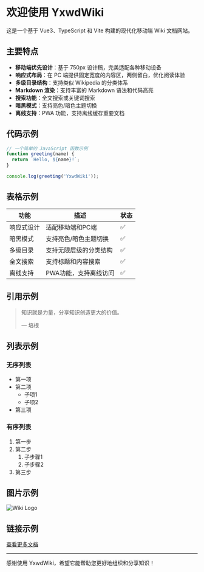 # 欢迎使用 YxwdWiki

这是一个基于 Vue3、TypeScript 和 Vite 构建的现代化移动端 Wiki 文档网站。

## 主要特点

- **移动端优先设计**：基于 750px 设计稿，完美适配各种移动设备
- **响应式布局**：在 PC 端提供固定宽度的内容区，两侧留白，优化阅读体验
- **多级目录结构**：支持类似 Wikipedia 的分类体系
- **Markdown 渲染**：支持丰富的 Markdown 语法和代码高亮
- **搜索功能**：全文搜索或关键词搜索
- **暗黑模式**：支持亮色/暗色主题切换
- **离线支持**：PWA 功能，支持离线缓存重要文档

## 代码示例

```javascript
// 一个简单的 JavaScript 函数示例
function greeting(name) {
  return `Hello, ${name}!`;
}

console.log(greeting('YxwdWiki'));
```

## 表格示例

| 功能 | 描述 | 状态 |
|------|------|------|
| 响应式设计 | 适配移动端和PC端 | ✅ |
| 暗黑模式 | 支持亮色/暗色主题切换 | ✅ |
| 多级目录 | 支持无限层级的分类结构 | ✅ |
| 全文搜索 | 支持标题和内容搜索 | ✅ |
| 离线支持 | PWA功能，支持离线访问 | ✅ |

## 引用示例

> 知识就是力量，分享知识创造更大的价值。
> 
> — 培根

## 列表示例

### 无序列表

- 第一项
- 第二项
  - 子项1
  - 子项2
- 第三项

### 有序列表

1. 第一步
2. 第二步
   1. 子步骤1
   2. 子步骤2
3. 第三步

## 图片示例

![Wiki Logo](https://via.placeholder.com/200x100?text=YxwdWiki)

## 链接示例

[查看更多文档](/)

---

感谢使用 YxwdWiki，希望它能帮助您更好地组织和分享知识！
